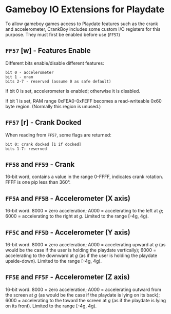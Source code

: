 # Gameboy IO Extensions for Playdate

To allow gameboy games access to Playdate features such as the crank and accelerometer,
CrankBoy includes some custom I/O registers for this purpose. They must first be enabled before use (`FF57`)

## `FF57` [w] - Features Enable

Different bits enable/disable different features:

```
bit 0 - accelerometer
bit 1 - xram
bits 2-7 - reserved (assume 0 as safe default)
```

If bit 0 is set, accelerometer is enabled; otherwise it is disabled.

If bit 1 is set, RAM range 0xFEA0-0xFEFF becomes a read-writeable 0x60 byte region. (Normally this region is unused.)

## `FF57` [r] - Crank Docked

When reading from `FF57`, some flags are returned:

```
bit 0: crank docked [1 if docked]
bits 1-7: reserved
```

## `FF58` and `FF59` - Crank

16-bit word, contains a value in the range 0-FFFF, indicates crank rotation. FFFF is one pip less than 360°.

## `FF5A` and `FF5B` - Accelerometer (X axis)

16-bit word. 8000 = zero acceleration; A000 = accelerating to the left at *g*; 6000 = accelerating to the right at *g*. Limited to the range [-4g, 4g).

## `FF5C` and `FF5D` - Accelerometer (Y axis)

16-bit word. 8000 = zero acceleration; A000 = accelerating upward at *g* (as would be the case if the user is holding the playdate vertically); 6000 = accelerating to the downward at *g* (as if the user is holding the playdate upside-down). Limited to the range [-4g, 4g).

## `FF5E` and `FF5F` - Accelerometer (Z axis)

16-bit word. 8000 = zero acceleration; A000 = accelerating outward from the screen at *g* (as would be the case if the playdate is lying on its back); 6000 = accelerating to the toward the screen at *g* (as if the playdate is lying on its front). Limited to the range [-4g, 4g).